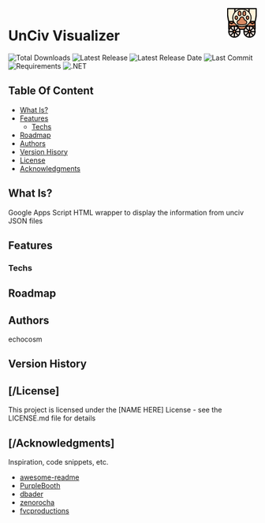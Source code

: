 <a href="[KittyKaravans](https://github.com/echocosm/KittyKaravans)/">
    <img src="https://github.com/echocosm/KittyKaravans/blob/2bbb12bd29ceef793c3a4d57c6738302ebf2bc6a/wagon.png" alt="Karavan logo" title="KittyKaravans" align="right" height="60" />
</a>

# UnCiv Visualizer
![Total Downloads](https://img.shields.io/github/downloads/echocosm/Unciv-Visualizer/total.svg?style=for-the-badge)
![Latest Release](https://img.shields.io/github/release/echocosm/Unciv-Visualizer.svg?style=for-the-badge)
![Latest Release Date](https://img.shields.io/github/release-date/echocosm/Unciv-Visualizer.svg?style=for-the-badge)
![Last Commit](https://img.shields.io/github/last-commit/echocosm/Unciv-Visualizer.svg?style=for-the-badge)
![Requirements](https://img.shields.io/badge/Python-310-blue?style=for-the-badge)
![.NET](https://img.shields.io/badge/.NET-6.0%2C%207.0%2C%208.0%2C%209.0-512BD4?style=for-the-badge)


## Table Of Content
- [What Is?](#what_is)
- [Features](#features)
    - [Techs](#tech)
- [Roadmap](#roadmap)
- [Authors](#authors)
- [Version Hisory](#versionhistory)
- [License](#license)
- [Acknowledgments](#acknowledgments)

## What Is?

Google Apps Script HTML wrapper to display the information from unciv JSON files

## Features

### Techs

## Roadmap

## Authors

echocosm

## Version History

## [/License]

This project is licensed under the [NAME HERE] License - see the LICENSE.md file for details

## [/Acknowledgments]

Inspiration, code snippets, etc.
* [awesome-readme](https://github.com/matiassingers/awesome-readme)
* [PurpleBooth](https://gist.github.com/PurpleBooth/109311bb0361f32d87a2)
* [dbader](https://github.com/dbader/readme-template)
* [zenorocha](https://gist.github.com/zenorocha/4526327)
* [fvcproductions](https://gist.github.com/fvcproductions/1bfc2d4aecb01a834b46)
